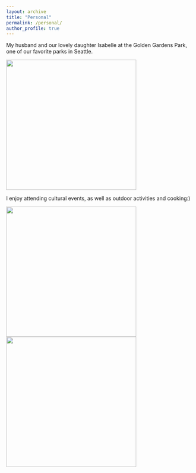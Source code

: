 ```yaml
---
layout: archive
title: "Personal"
permalink: /personal/
author_profile: true
---
```



My husband and our lovely daughter Isabelle at the Golden Gardens Park, one of our favorite parks in Seattle.

<img src="https://econreinakawai.github.io/images/issy.jpg" width="350">


I enjoy attending cultural events, as well as outdoor activities and cooking:)

<img src="https://econreinakawai.github.io/images/monicacooking.JPG" width="350">
<img src="https://econreinakawai.github.io/images/snowboard.JPG" width="350">
